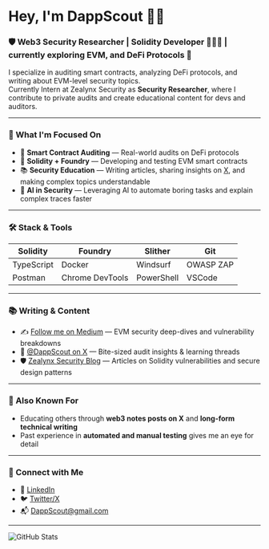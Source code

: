 # Hey, I'm DappScout 👋🏻
### 🛡️ Web3 Security Researcher | Solidity Developer 👨🏼‍💻 | currently exploring EVM, and DeFi Protocols 👾


I specialize in auditing smart contracts, analyzing DeFi protocols, and writing about EVM-level security topics.  
Currently Intern at Zealynx Security as **Security Researcher**, where I contribute to private audits and create educational content for devs and auditors.

---

### 🧠 What I'm Focused On

- 🔎 **Smart Contract Auditing** — Real-world audits on DeFi protocols  
- 🔧 **Solidity + Foundry** — Developing and testing EVM smart contracts  
- 📚 **Security Education** — Writing articles, sharing insights on [X](https://x.com/DappScout), and making complex topics understandable  
- 🤖 **AI in Security** — Leveraging AI to automate boring tasks and explain complex traces faster  

---

### 🛠️ Stack & Tools

| Solidity | Foundry | Slither | Git |
|----------|---------|---------|------------|
| TypeScript | Docker | Windsurf | OWASP ZAP |
| Postman | Chrome DevTools | PowerShell | VSCode |

---

### 📚 Writing & Content

- ✍️ [Follow me on Medium](https://medium.com/@DappScout) — EVM security deep-dives and vulnerability breakdowns  
- 🧵 [@DappScout on X](https://x.com/DappScout) — Bite-sized audit insights & learning threads  
- 🛡️ [Zealynx Security Blog](https://www.zealynx.io/blogs) — Articles on Solidity vulnerabilities and secure design patterns  

---

### 🧩 Also Known For

- Educating others through **web3 notes posts on X** and **long-form technical writing**  
- Past experience in **automated and manual testing** gives me an eye for detail  

---

### 🤝 Connect with Me

- 💼 [LinkedIn](https://www.linkedin.com/in/jakub-grzeszczyk/)
- 🐦 [Twitter/X](https://x.com/DappScout)
- 📬 DappScout@gmail.com

---

![GitHub Stats](https://github-readme-stats.vercel.app/api?username=dappscout&show_icons=true&theme=radical)
